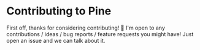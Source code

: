 # Contributing to Pine

First off, thanks for considering contributing! 🎉
I'm open to any contributions / ideas / bug reports / feature requests you might have!
Just open an issue and we can talk about it.
